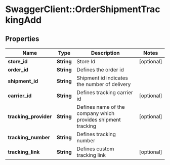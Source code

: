 # SwaggerClient::OrderShipmentTrackingAdd

## Properties
Name | Type | Description | Notes
------------ | ------------- | ------------- | -------------
**store_id** | **String** | Store Id | [optional] 
**order_id** | **String** | Defines the order id | 
**shipment_id** | **String** | Shipment id indicates the number of delivery | 
**carrier_id** | **String** | Defines tracking carrier id | [optional] 
**tracking_provider** | **String** | Defines name of the company which provides shipment tracking | [optional] 
**tracking_number** | **String** | Defines tracking number | 
**tracking_link** | **String** | Defines custom tracking link | [optional] 


